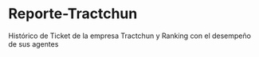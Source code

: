 # Reporte-Tractchun
Histórico de Ticket de la empresa Tractchun y Ranking con el desempeño de sus agentes
